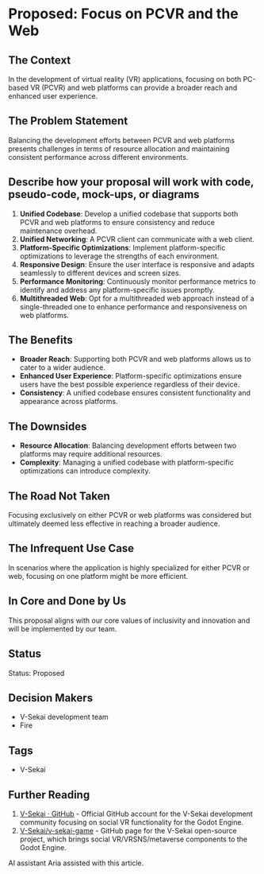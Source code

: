 # Proposed: Focus on PCVR and the Web

## The Context

In the development of virtual reality (VR) applications, focusing on both PC-based VR (PCVR) and web platforms can provide a broader reach and enhanced user experience.

## The Problem Statement

Balancing the development efforts between PCVR and web platforms presents challenges in terms of resource allocation and maintaining consistent performance across different environments.

## Describe how your proposal will work with code, pseudo-code, mock-ups, or diagrams

1. **Unified Codebase**: Develop a unified codebase that supports both PCVR and web platforms to ensure consistency and reduce maintenance overhead.
2. **Unified Networking**: A PCVR client can communicate with a web client.
3. **Platform-Specific Optimizations**: Implement platform-specific optimizations to leverage the strengths of each environment.
4. **Responsive Design**: Ensure the user interface is responsive and adapts seamlessly to different devices and screen sizes.
5. **Performance Monitoring**: Continuously monitor performance metrics to identify and address any platform-specific issues promptly.
6. **Multithreaded Web**: Opt for a multithreaded web approach instead of a single-threaded one to enhance performance and responsiveness on web platforms.

## The Benefits

- **Broader Reach**: Supporting both PCVR and web platforms allows us to cater to a wider audience.
- **Enhanced User Experience**: Platform-specific optimizations ensure users have the best possible experience regardless of their device.
- **Consistency**: A unified codebase ensures consistent functionality and appearance across platforms.

## The Downsides

- **Resource Allocation**: Balancing development efforts between two platforms may require additional resources.
- **Complexity**: Managing a unified codebase with platform-specific optimizations can introduce complexity.

## The Road Not Taken

Focusing exclusively on either PCVR or web platforms was considered but ultimately deemed less effective in reaching a broader audience.

## The Infrequent Use Case

In scenarios where the application is highly specialized for either PCVR or web, focusing on one platform might be more efficient.

## In Core and Done by Us

This proposal aligns with our core values of inclusivity and innovation and will be implemented by our team.

## Status

Status: Proposed <!-- Draft | Proposed | Rejected | Accepted | Deprecated | Superseded by -->

## Decision Makers

- V-Sekai development team
- Fire

## Tags

- V-Sekai

## Further Reading

1. [V-Sekai · GitHub](https://github.com/v-sekai) - Official GitHub account for the V-Sekai development community focusing on social VR functionality for the Godot Engine.
2. [V-Sekai/v-sekai-game](https://github.com/v-sekai/v-sekai-game) - GitHub page for the V-Sekai open-source project, which brings social VR/VRSNS/metaverse components to the Godot Engine.

AI assistant Aria assisted with this article.
